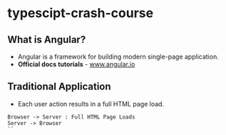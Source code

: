 # typescipt-crash-course
## What is Angular?
* Angular is a framework for building modern single-page application.
* **Official docs tutorials** - www.angular.io

## Traditional Application
* Each user action results in a full HTML page load.
```mermaid
Browser -> Server : Full HTML Page Loads
Server -> Browser
``

 
